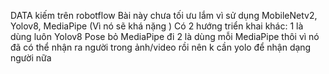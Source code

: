 DATA kiếm trên robotflow 
Bài này chưa tối ưu lắm vì sử dụng MobileNetv2, Yolov8, MediaPipe (Vì nó sẽ khá nặng )
Có 2 hướng triển khai khác:
  1 là dùng luôn Yolov8 Pose bỏ MediaPipe đi 
  2 là dùng mỗi MediaPipe thôi vì nó đã có thể nhận ra người trong ảnh/video rồi nên k cần yolo để nhận dạng người nữa
  

